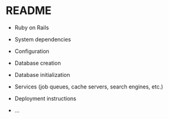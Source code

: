 # README


* Ruby on Rails

* System dependencies

* Configuration

* Database creation

* Database initialization

* Services (job queues, cache servers, search engines, etc.)

* Deployment instructions

* ...
